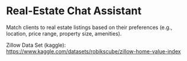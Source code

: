 # Real-Estate Chat Assistant
Match clients to real estate listings based on their preferences (e.g., location, price range, property size, amenities).

Zillow Data Set (kaggle): https://www.kaggle.com/datasets/robikscube/zillow-home-value-index
